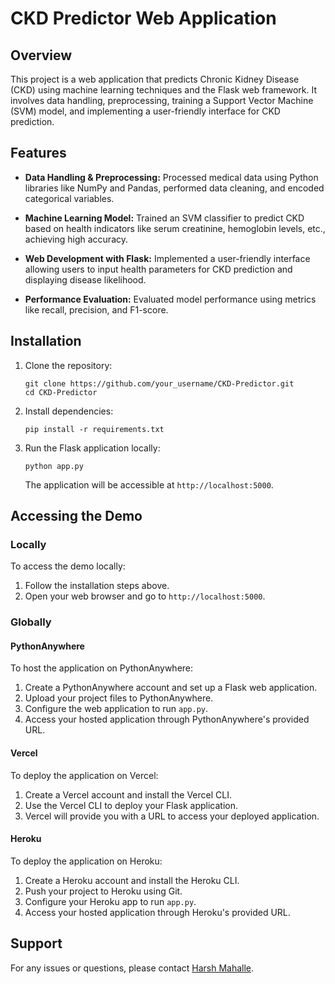 # CKD Predictor Web Application

## Overview
This project is a web application that predicts Chronic Kidney Disease (CKD) using machine learning techniques and the Flask web framework. It involves data handling, preprocessing, training a Support Vector Machine (SVM) model, and implementing a user-friendly interface for CKD prediction.

## Features
- **Data Handling & Preprocessing:** Processed medical data using Python libraries like NumPy and Pandas, performed data cleaning, and encoded categorical variables.
  
- **Machine Learning Model:** Trained an SVM classifier to predict CKD based on health indicators like serum creatinine, hemoglobin levels, etc., achieving high accuracy.
  
- **Web Development with Flask:** Implemented a user-friendly interface allowing users to input health parameters for CKD prediction and displaying disease likelihood.
  
- **Performance Evaluation:** Evaluated model performance using metrics like recall, precision, and F1-score.

## Installation
1. Clone the repository:
   ```
   git clone https://github.com/your_username/CKD-Predictor.git
   cd CKD-Predictor
   ```

2. Install dependencies:
   ```
   pip install -r requirements.txt
   ```

3. Run the Flask application locally:
   ```
   python app.py
   ```
   The application will be accessible at `http://localhost:5000`.

## Accessing the Demo

### Locally
To access the demo locally:
1. Follow the installation steps above.
2. Open your web browser and go to `http://localhost:5000`.

### Globally

#### PythonAnywhere
To host the application on PythonAnywhere:
1. Create a PythonAnywhere account and set up a Flask web application.
2. Upload your project files to PythonAnywhere.
3. Configure the web application to run `app.py`.
4. Access your hosted application through PythonAnywhere's provided URL.

#### Vercel
To deploy the application on Vercel:
1. Create a Vercel account and install the Vercel CLI.
2. Use the Vercel CLI to deploy your Flask application.
3. Vercel will provide you with a URL to access your deployed application.

#### Heroku
To deploy the application on Heroku:
1. Create a Heroku account and install the Heroku CLI.
2. Push your project to Heroku using Git.
3. Configure your Heroku app to run `app.py`.
4. Access your hosted application through Heroku's provided URL.

## Support
For any issues or questions, please contact [Harsh Mahalle](mailto:mahalleharsh9@gmail.com).
